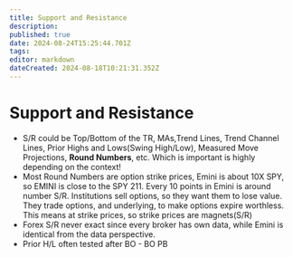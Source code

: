 ```yaml
---
title: Support and Resistance
description: 
published: true
date: 2024-08-24T15:25:44.701Z
tags: 
editor: markdown
dateCreated: 2024-08-18T10:21:31.352Z
---
```


# Support and Resistance
- S/R could be Top/Bottom of the TR, MAs,Trend Lines, Trend Channel Lines, Prior Highs and Lows(Swing High/Low), Measured Move Projections, **Round Numbers**, etc. Which is important is highly depending on the context!
- Most Round Numbers are option strike prices, Emini is about 10X SPY, so EMINI is close to the SPY 211. Every 10 points in Emini is around number S/R. Institutions sell options, so they want them to lose value. They trade options, and underlying, to make options expire worthless. This means at strike prices, so strike prices are magnets(S/R)
- Forex S/R never exact since every broker has own data, while Emini is identical from the data perspective.
- Prior H/L often tested after BO - BO PB
